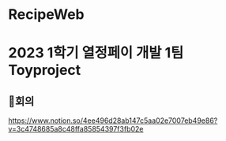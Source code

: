 # RecipeWeb
# 2023 1학기 열정페이 개발 1팀 Toyproject
## :date:회의 
https://www.notion.so/4ee496d28ab147c5aa02e7007eb49e86?v=3c4748685a8c48ffa85854397f3fb02e
